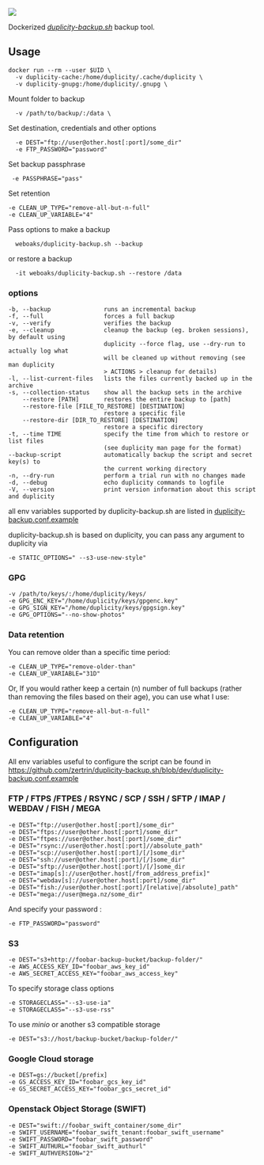 [![](https://images.microbadger.com/badges/image/weboaks/duplicity-backup.sh.svg)](https://microbadger.com/images/weboaks/duplicity-backup.sh "Get your own image badge on microbadger.com")

Dockerized [*duplicity-backup.sh*](https://github.com/zertrin/duplicity-backup.sh) backup tool.

## Usage

```
docker run --rm --user $UID \
  -v duplicity-cache:/home/duplicity/.cache/duplicity \
  -v duplicity-gnupg:/home/duplicity/.gnupg \
```
Mount folder to backup
```
  -v /path/to/backup/:/data \
```
Set destination, credentials and other options
```
  -e DEST="ftp://user@other.host[:port]/some_dir"
  -e FTP_PASSWORD="password"
```
Set backup passphrase
```
 -e PASSPHRASE="pass"
```
Set retention
```
-e CLEAN_UP_TYPE="remove-all-but-n-full"
-e CLEAN_UP_VARIABLE="4"
```

Pass options to make a backup
```
  weboaks/duplicity-backup.sh --backup
```
or restore a backup
```
  -it weboaks/duplicity-backup.sh --restore /data
```

### options
```
-b, --backup               runs an incremental backup
-f, --full                 forces a full backup
-v, --verify               verifies the backup
-e, --cleanup              cleanup the backup (eg. broken sessions), by default using
                           duplicity --force flag, use --dry-run to actually log what
                           will be cleaned up without removing (see man duplicity
                           > ACTIONS > cleanup for details)
-l, --list-current-files   lists the files currently backed up in the archive
-s, --collection-status    show all the backup sets in the archive
    --restore [PATH]       restores the entire backup to [path]
    --restore-file [FILE_TO_RESTORE] [DESTINATION]
                           restore a specific file
    --restore-dir [DIR_TO_RESTORE] [DESTINATION]
                           restore a specific directory
-t, --time TIME            specify the time from which to restore or list files
                           (see duplicity man page for the format)
--backup-script            automatically backup the script and secret key(s) to
                           the current working directory
-n, --dry-run              perform a trial run with no changes made
-d, --debug                echo duplicity commands to logfile
-V, --version              print version information about this script and duplicity
```
all env variables supported by duplicity-backup.sh are listed in [duplicity-backup.conf.example](https://github.com/zertrin/duplicity-backup.sh/blob/dev/duplicity-backup.conf.example)

duplicity-backup.sh is based on duplicity, you can pass any argument to duplicity via
```
-e STATIC_OPTIONS=" --s3-use-new-style"
```

### GPG

```
-v /path/to/keys/:/home/duplicity/keys/
-e GPG_ENC_KEY="/home/duplicity/keys/gpgenc.key"
-e GPG_SIGN_KEY="/home/duplicity/keys/gpgsign.key"
-e GPG_OPTIONS="--no-show-photos"
```

### Data retention

You can remove older than a specific time period:
```
-e CLEAN_UP_TYPE="remove-older-than"
-e CLEAN_UP_VARIABLE="31D"
```
Or, If you would rather keep a certain (n) number of full backups (rather than removing the files based on their age), you can use what I use:
```
-e CLEAN_UP_TYPE="remove-all-but-n-full"
-e CLEAN_UP_VARIABLE="4"
```

## Configuration

All env variables useful to configure the script can be found in https://github.com/zertrin/duplicity-backup.sh/blob/dev/duplicity-backup.conf.example

### FTP / FTPS /FTPES / RSYNC / SCP / SSH / SFTP / IMAP / WEBDAV / FISH / MEGA
```
-e DEST="ftp://user@other.host[:port]/some_dir"
-e DEST="ftps://user@other.host[:port]/some_dir"
-e DEST="ftpes://user@other.host[:port]/some_dir"
-e DEST="rsync://user@other.host[:port]//absolute_path"
-e DEST="scp://user@other.host[:port]/[/]some_dir"
-e DEST="ssh://user@other.host[:port]/[/]some_dir"
-e DEST="sftp://user@other.host[:port]/[/]some_dir
-e DEST="imap[s]://user@other.host[/from_address_prefix]"
-e DEST="webdav[s]://user@other.host[:port]/some_dir"
-e DEST="fish://user@other.host[:port]/[relative|/absolute]_path"
-e DEST="mega://user@mega.nz/some_dir"

```
And specify your password :
```
-e FTP_PASSWORD="password"
```

### S3
```
-e DEST="s3+http://foobar-backup-bucket/backup-folder/"
-e AWS_ACCESS_KEY_ID="foobar_aws_key_id"
-e AWS_SECRET_ACCESS_KEY="foobar_aws_access_key"
```
To specify storage class options
```
-e STORAGECLASS="--s3-use-ia"
-e STORAGECLASS="--s3-use-rss"
```
To use *minio* or another s3 compatible storage
```
-e DEST="s3://host/backup-bucket/backup-folder/"
```

### Google Cloud storage
```
-e DEST=gs://bucket[/prefix]
-e GS_ACCESS_KEY_ID="foobar_gcs_key_id"
-e GS_SECRET_ACCESS_KEY="foobar_gcs_secret_id"
```
### Openstack Object Storage (SWIFT)
```
-e DEST="swift://foobar_swift_container/some_dir"
-e SWIFT_USERNAME="foobar_swift_tenant:foobar_swift_username"
-e SWIFT_PASSWORD="foobar_swift_password"
-e SWIFT_AUTHURL="foobar_swift_authurl"
-e SWIFT_AUTHVERSION="2"
```
